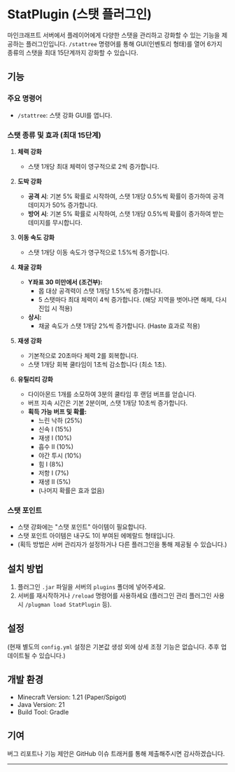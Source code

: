 # StatPlugin (스탯 플러그인)

마인크래프트 서버에서 플레이어에게 다양한 스탯을 관리하고 강화할 수 있는 기능을 제공하는 플러그인입니다. `/stattree` 명령어를 통해 GUI(인벤토리 형태)를 열어 6가지 종류의 스탯을 최대 15단계까지 강화할 수 있습니다.

## 기능

### 주요 명령어
*   `/stattree`: 스탯 강화 GUI를 엽니다.

### 스탯 종류 및 효과 (최대 15단계)

1.  **체력 강화**
    *   스탯 1개당 최대 체력이 영구적으로 2씩 증가합니다.

2.  **도박 강화**
    *   **공격 시**: 기본 5% 확률로 시작하여, 스탯 1개당 0.5%씩 확률이 증가하여 공격 데미지가 50% 증가합니다.
    *   **방어 시**: 기본 5% 확률로 시작하여, 스탯 1개당 0.5%씩 확률이 증가하여 받는 데미지를 무시합니다.

3.  **이동 속도 강화**
    *   스탯 1개당 이동 속도가 영구적으로 1.5%씩 증가합니다.

4.  **채굴 강화**
    *   **Y좌표 30 미만에서 (조건부):**
        *   몹 대상 공격력이 스탯 1개당 1.5%씩 증가합니다.
        *   5 스탯마다 최대 체력이 4씩 증가합니다. (해당 지역을 벗어나면 해제, 다시 진입 시 적용)
    *   **상시:**
        *   채굴 속도가 스탯 1개당 2%씩 증가합니다. (Haste 효과로 적용)

5.  **재생 강화**
    *   기본적으로 20초마다 체력 2를 회복합니다.
    *   스탯 1개당 회복 쿨타임이 1초씩 감소합니다 (최소 1초).

6.  **유틸리티 강화**
    *   다이아몬드 1개를 소모하여 3분의 쿨타임 후 랜덤 버프를 얻습니다.
    *   버프 지속 시간은 기본 2분이며, 스탯 1개당 10초씩 증가합니다.
    *   **획득 가능 버프 및 확률:**
        *   느린 낙하 (25%)
        *   신속 I (15%)
        *   재생 I (10%)
        *   흡수 II (10%)
        *   야간 투시 (10%)
        *   힘 I (8%)
        *   저항 I (7%)
        *   재생 II (5%)
        *   (나머지 확률은 효과 없음)

### 스탯 포인트
*   스탯 강화에는 "스탯 포인트" 아이템이 필요합니다.
*   스탯 포인트 아이템은 내구도 1이 부여된 에메랄드 형태입니다.
*   (획득 방법은 서버 관리자가 설정하거나 다른 플러그인을 통해 제공될 수 있습니다.)

## 설치 방법

1.  플러그인 `.jar` 파일을 서버의 `plugins` 폴더에 넣어주세요.
2.  서버를 재시작하거나 `/reload` 명령어를 사용하세요 (플러그인 관리 플러그인 사용 시 `/plugman load StatPlugin` 등).

## 설정

(현재 별도의 `config.yml` 설정은 기본값 생성 외에 상세 조정 기능은 없습니다. 추후 업데이트될 수 있습니다.)

## 개발 환경

*   Minecraft Version: 1.21 (Paper/Spigot)
*   Java Version: 21
*   Build Tool: Gradle

## 기여

버그 리포트나 기능 제안은 GitHub 이슈 트래커를 통해 제출해주시면 감사하겠습니다.

---
